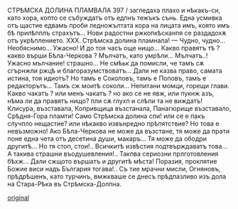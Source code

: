 ﻿СТРѢМСКА ДОЛИНА ПЛАМВАЛА	397
/
загледаха плахо и нѣкакъ-си, като хора, копто се събуждатъ отъ едпнъ тежъкъ сънь.
Една усмивка отъ щастие едвамъ проби ледножълтата кора на лицата имъ, която имъ бѣ прилѣпплъ страхътъ...
Нови радостни ржкопкѣсканпя се раздадохѫ отъ укрѣплението.
XXX.
Стрѣмска долина пламнала!
— Чудно, чудно... Необяснимо... Ужасно! И до тоя часъ още нищо... Какво правятъ тѣ ? какво върши Бѣла-Черкова ? Мълчатъ, като умрѣли... Мълчатъ..! Ужасно мълчание! страшно... Не смѣьк да помисли, че тамъ сѫ сгърнжли ржцѣ и благоразумствоватъ... Дали не казва право, самата истина, тоя идиотъ? Но тамъ е Соколовъ, тамъ е Поповъ, тамъ е редакторътъ... Тамъ сж моитѣ соколи... Непитани момци, горещи глави. Какво чакатъ ? или менъ чакатъ ? но ако се не явж, или пукнж азъ, нѣма ли да правятъ нищо? пли сѫ глухп и слѣпи та не виждатъ! Клисура, възставала, Копривщица възстанала, Панагюрище възставало, Срѣдня-Гора пламти! Само Стрѣмска долина спи! или се е пакъ случпло нещастие? или нѣкакво извънредно прѣпятствие? Но това е невъзможно! Ако Бѣла-Черкова не може да възстане, тя може да прати поне една чета отъ десетина души, макаръ... Тя може да ободри другитѣ... Но тя стоп, стои!.. Всичкитѣ извѣстия подтвърждаватъ това... А такива страшни въодушевления!.. Такпва сериозни прлготовления бѣхж... Дали сжщото вършатъ и другитѣ мѣста! Поразия, проклятие Божие виси надъ България тогава!..
Съ тие мрачни мисли, Огняновъ, прѣдрѣшенъ, като турчинъ, вмжкваше се днесъ прѣдпазливо изъ дола на Стара-Рѣка въ Стрѣмска-Долпна.

[original](images/444.jpg)